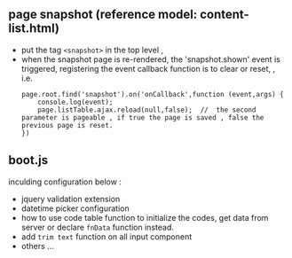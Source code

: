 ## page snapshot (reference model: content-list.html)
- put the tag ```<snapshot>``` in the top level ,
- when the snapshot page is re-rendered, the 'snapshot.shown' event is triggered,
  registering the event callback function is to clear or reset,  , i.e.
    ```
    page.root.find('snapshot').on('onCallback',function (event,args) {
        console.log(event);
        page.listTable.ajax.reload(null,false);  //  the second parameter is pageable , if true the page is saved , false the previous page is reset.
    })
    ```

## boot.js
inculding configuration below : 
- jquery validation extension
- datetime picker configuration
- how to use code table function to initialize the codes, get data from server or declare `fnData` function instead.
- add `trim text` function on all input component
- others ...
